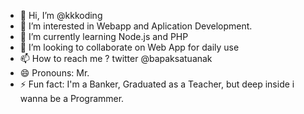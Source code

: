- 👋 Hi, I’m @kkkoding
- 👀 I’m interested in Webapp and Aplication Development.
- 🌱 I’m currently learning Node.js and PHP
- 💞️ I’m looking to collaborate on Web App for daily use 
- 📫 How to reach me ? twitter @bapaksatuanak
- 😄 Pronouns: Mr.
- ⚡ Fun fact: I'm a Banker, Graduated as a Teacher, but deep inside i wanna be a Programmer.

<!---
kkkoding/kkkoding is a ✨ special ✨ repository because its `README.md` (this file) appears on your GitHub profile.
You can click the Preview link to take a look at your changes.
--->
